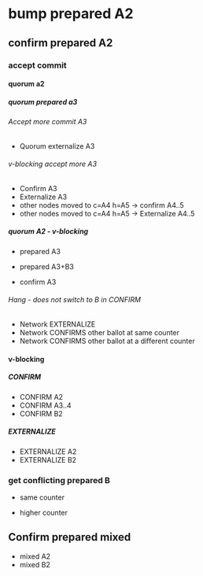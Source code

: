 # bump prepared A2

## confirm prepared A2

### accept commit

#### quorum a2

##### quorum prepared a3

###### Accept more commit A3

* Quorum externalize A3

###### v-blocking accept more A3

* Confirm A3
* Externalize A3
* other nodes moved to c=A4 h=A5  -> confirm A4..5
*  other nodes moved to c=A4 h=A5 -> Externalize A4..5

##### quorum A2 - v-blocking 

* prepared A3

* prepared A3+B3

* confirm A3

###### Hang - does not switch to B in CONFIRM

* Network EXTERNALIZE
* Network CONFIRMS other ballot at same counter
* Network CONFIRMS other ballot at a different counter

#### v-blocking

##### CONFIRM

* CONFIRM A2
* CONFIRM A3..4
* CONFIRM B2

##### EXTERNALIZE

* EXTERNALIZE A2
* EXTERNALIZE B2

### get conflicting prepared B

* same counter

* higher counter

## Confirm prepared mixed

* mixed A2
* mixed B2
